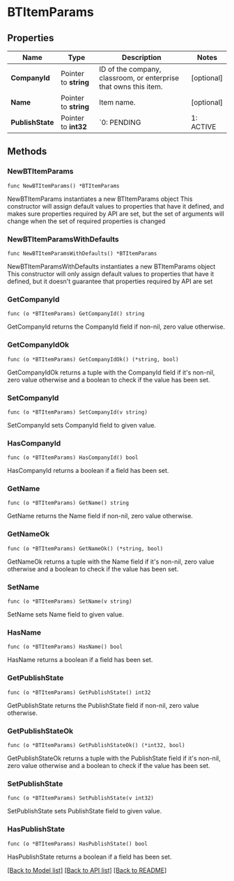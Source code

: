 # BTItemParams

## Properties

Name | Type | Description | Notes
------------ | ------------- | ------------- | -------------
**CompanyId** | Pointer to **string** | ID of the company, classroom, or enterprise that owns this item. | [optional] 
**Name** | Pointer to **string** | Item name. | [optional] 
**PublishState** | Pointer to **int32** | &#x60;0: PENDING | 1: ACTIVE | 2: INACTIVE&#x60; | [optional] 

## Methods

### NewBTItemParams

`func NewBTItemParams() *BTItemParams`

NewBTItemParams instantiates a new BTItemParams object
This constructor will assign default values to properties that have it defined,
and makes sure properties required by API are set, but the set of arguments
will change when the set of required properties is changed

### NewBTItemParamsWithDefaults

`func NewBTItemParamsWithDefaults() *BTItemParams`

NewBTItemParamsWithDefaults instantiates a new BTItemParams object
This constructor will only assign default values to properties that have it defined,
but it doesn't guarantee that properties required by API are set

### GetCompanyId

`func (o *BTItemParams) GetCompanyId() string`

GetCompanyId returns the CompanyId field if non-nil, zero value otherwise.

### GetCompanyIdOk

`func (o *BTItemParams) GetCompanyIdOk() (*string, bool)`

GetCompanyIdOk returns a tuple with the CompanyId field if it's non-nil, zero value otherwise
and a boolean to check if the value has been set.

### SetCompanyId

`func (o *BTItemParams) SetCompanyId(v string)`

SetCompanyId sets CompanyId field to given value.

### HasCompanyId

`func (o *BTItemParams) HasCompanyId() bool`

HasCompanyId returns a boolean if a field has been set.

### GetName

`func (o *BTItemParams) GetName() string`

GetName returns the Name field if non-nil, zero value otherwise.

### GetNameOk

`func (o *BTItemParams) GetNameOk() (*string, bool)`

GetNameOk returns a tuple with the Name field if it's non-nil, zero value otherwise
and a boolean to check if the value has been set.

### SetName

`func (o *BTItemParams) SetName(v string)`

SetName sets Name field to given value.

### HasName

`func (o *BTItemParams) HasName() bool`

HasName returns a boolean if a field has been set.

### GetPublishState

`func (o *BTItemParams) GetPublishState() int32`

GetPublishState returns the PublishState field if non-nil, zero value otherwise.

### GetPublishStateOk

`func (o *BTItemParams) GetPublishStateOk() (*int32, bool)`

GetPublishStateOk returns a tuple with the PublishState field if it's non-nil, zero value otherwise
and a boolean to check if the value has been set.

### SetPublishState

`func (o *BTItemParams) SetPublishState(v int32)`

SetPublishState sets PublishState field to given value.

### HasPublishState

`func (o *BTItemParams) HasPublishState() bool`

HasPublishState returns a boolean if a field has been set.


[[Back to Model list]](../README.md#documentation-for-models) [[Back to API list]](../README.md#documentation-for-api-endpoints) [[Back to README]](../README.md)


